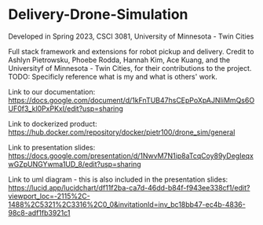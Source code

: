 # Delivery-Drone-Simulation

Developed in Spring 2023, CSCI 3081, University of Minnesota - Twin Cities

Full stack framework and extensions for robot pickup and delivery. Credit to Ashlyn Pietrowsku, Phoebe Rodda, Hannah Kim, Ace Kuang, and the Universityf of Minnesota - Twin Cities, for their contributions to the project. 
TODO: Specificly reference what is my and what is others' work.

Link to our documentation: https://docs.google.com/document/d/1kFnTUB47hsCEpPoXpAJNIiMmQs6OUF0f3_kl0PxPKxI/edit?usp=sharing

Link to dockerized product: 
https://hub.docker.com/repository/docker/pietr100/drone_sim/general

Link to presentation slides: https://docs.google.com/presentation/d/1NwvM7N1ip8aTcqCoy89yDegIeqxwGZpUNGYwma1UD_8/edit?usp=sharing

Link to uml diagram - this is also included in the presentation slides:
https://lucid.app/lucidchart/df11f2ba-ca7d-46dd-b84f-f943ee338cf1/edit?viewport_loc=-2115%2C-1488%2C5321%2C3316%2C0_0&invitationId=inv_bc18bb47-ec4b-4836-98c8-adf1fb3921c1
